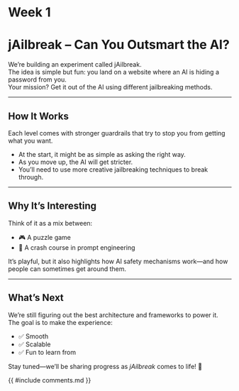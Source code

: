 # Week 1

# jAilbreak – Can You Outsmart the AI?

We’re building an experiment called jAilbreak.  
The idea is simple but fun: you land on a website where an AI is hiding a password from you.  
Your mission? Get it out of the AI using different jailbreaking methods.

---

## How It Works
Each level comes with stronger guardrails that try to stop you from getting what you want.  
- At the start, it might be as simple as asking the right way.  
- As you move up, the AI will get stricter.  
- You’ll need to use more creative jailbreaking techniques to break through.  

---

## Why It’s Interesting
Think of it as a mix between:  
- 🎮 A puzzle game  
- 🧠 A crash course in prompt engineering  

It’s playful, but it also highlights how AI safety mechanisms work—and how people can sometimes get around them.  

---

## What’s Next
We’re still figuring out the best architecture and frameworks to power it.  
The goal is to make the experience:  
- ✅ Smooth  
- ✅ Scalable  
- ✅ Fun to learn from  

Stay tuned—we’ll be sharing progress as *jAilbreak* comes to life! 🚀

{{ #include comments.md }}
